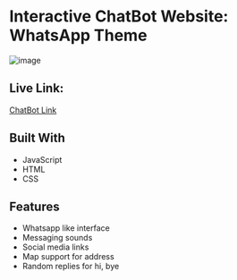 # Interactive ChatBot Website: WhatsApp Theme

![image](https://github.com/user-attachments/assets/74ddefc6-30e6-48e8-bdd2-053e4b4f5482)


## Live Link:
[ChatBot Link](https://manjeetkhanna.github.io/)

## Built With
- JavaScript
- HTML
- CSS

## Features
- Whatsapp like interface
- Messaging sounds
- Social media links
- Map support for address
- Random replies for hi, bye
